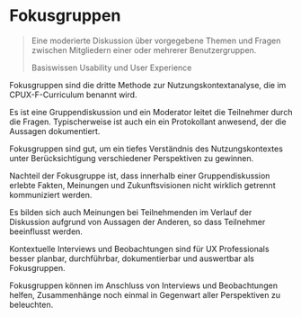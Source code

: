 # Fokusgruppen

> Eine moderierte Diskussion über vorgegebene Themen und Fragen zwischen
> Mitgliedern einer oder mehrerer Benutzergruppen.
>
> Basiswissen Usability und User Experience

Fokusgruppen sind die dritte Methode zur Nutzungskontextanalyse,
die im CPUX-F-Curriculum benannt wird.

Es ist eine Gruppendiskussion und ein Moderator leitet die
Teilnehmer durch die Fragen. Typischerweise ist auch ein ein
Protokollant anwesend, der die Aussagen dokumentiert.

Fokusgruppen sind gut, um ein tiefes Verständnis des Nutzungskontextes
unter Berücksichtigung verschiedener Perspektiven zu gewinnen.

Nachteil der Fokusgruppe ist, dass innerhalb einer Gruppendiskussion
erlebte Fakten, Meinungen und Zukunftsvisionen nicht wirklich getrennt
kommuniziert werden.

Es bilden sich auch Meinungen bei Teilnehmenden im Verlauf der Diskussion
aufgrund von Aussagen der Anderen, so dass Teilnehmer beeinflusst werden.

Kontextuelle Interviews und Beobachtungen sind für UX Professionals besser
planbar, durchführbar, dokumentierbar und auswertbar als Fokusgruppen.

Fokusgruppen können im Anschluss von Interviews und Beobachtungen helfen,
Zusammenhänge noch einmal in Gegenwart aller Perspektiven zu beleuchten.
